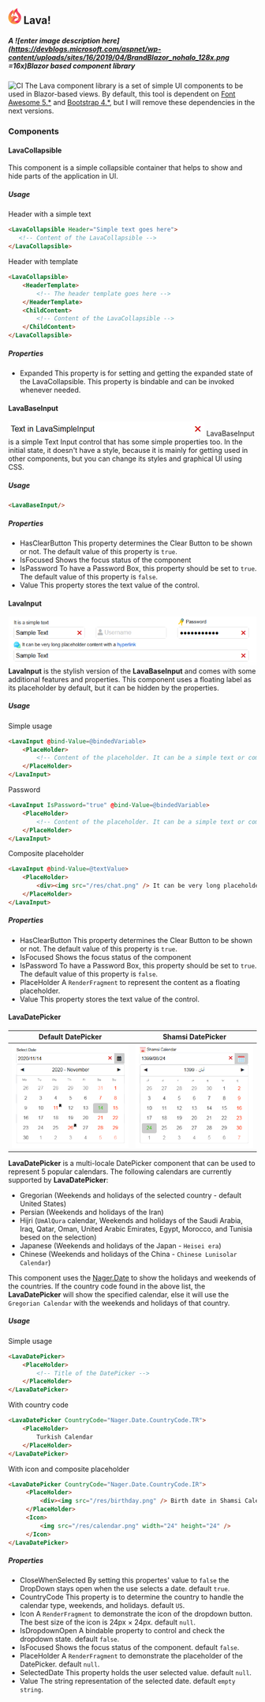 ## ![Lava](https://raw.githubusercontent.com/AminEsmaeily/lava/add-readme/Lava.PlayGround/wwwroot/res/favicon.png) Lava!
##### A ![enter image description here](https://devblogs.microsoft.com/aspnet/wp-content/uploads/sites/16/2019/04/BrandBlazor_nohalo_128x.png =16x)Blazor based component library
![CI](https://github.com/AminEsmaeily/lava/workflows/CI/badge.svg?branch=master)
The Lava component library is a set of simple UI components to be used in Blazor-based views. By default, this tool is dependent on [Font Awesome 5.*](https://fontawesome.com/) and [Bootstrap 4.*](https://getbootstrap.com/), but I will remove these dependencies in the next versions.

### Components

#### LavaCollapsible
This component is a simple collapsible container that helps to show and hide parts of the application in UI.
##### Usage
Header with a simple text
``` HTML
<LavaCollapsible Header="Simple text goes here">
   <!-- Content of the LavaCollapsible -->         
</LavaCollapsible>
```
Header with template
``` HTML
<LavaCollapsible>
    <HeaderTemplate>
        <!-- The header template goes here -->
    </HeaderTemplate>
    <ChildContent>
        <!-- Content of the LavaCollapsible -->
    </ChildContent>
</LavaCollapsible>
```
##### Properties

 - Expanded
This property is for setting and getting the expanded state of the LavaCollapsible. This property is bindable and can be invoked whenever needed.

#### LavaBaseInput
![Sample of the LavaSimpleInput](https://raw.githubusercontent.com/AminEsmaeily/lava/add-readme/files/img1.png)
LavaBaseInput is a simple Text Input control that has some simple properties too. In the initial state, it doesn't have a style, because it is mainly for getting used in other components, but you can change its styles and graphical UI using CSS.
##### Usage
``` HTML
<LavaBaseInput/>
```
##### Properties

 - HasClearButton
This property determines the Clear Button to be shown or not. The default value of this property is `true`. 
- IsFocused
Shows the focus status of the component
 - IsPassword
To have a Password Box, this property should be set to `true`. The default value of this property is `false`.
 - Value
This property stores the text value of the control.

#### LavaInput
![Sample of the LavaInput](https://raw.githubusercontent.com/AminEsmaeily/lava/add-readme/files/img2.png)**LavaInput** is the stylish version of the **LavaBaseInput** and comes with some additional features and properties. This component uses a floating label as its placeholder by default, but it can be hidden by the properties.
##### Usage
Simple usage
``` HTML
<LavaInput @bind-Value=@bindedVariable>
    <PlaceHolder>
        <!-- Content of the placeholder. It can be a simple text or composite UI -->
    </PlaceHolder>
</LavaInput>
```
Password
``` html
<LavaInput IsPassword="true" @bind-Value=@bindedVariable>
    <PlaceHolder>
        <!-- Content of the placeholder. It can be a simple text or composite UI -->
    </PlaceHolder>
</LavaInput>
```
Composite placeholder
``` html
<LavaInput @bind-Value=@textValue>
    <PlaceHolder>
        <div><img src="/res/chat.png" /> It can be very long placeholder content with a <a href="https://github.com/AminEsmaeily/lava">hyperlink</a></div>
    </PlaceHolder>
</LavaInput>
```
##### Properties
 - HasClearButton
This property determines the Clear Button to be shown or not. The default value of this property is `true`.
 - IsFocused
Shows the focus status of the component
 - IsPassword
To have a Password Box, this property should be set to `true`. The default value of this property is `false`.
 - PlaceHolder
A `RenderFragment` to represent the content as a floating placeholder.
 - Value
This property stores the text value of the control.

#### LavaDatePicker
|Default DatePicker  |Shamsi DatePicker  |
|--|--|
| ![enter image description here](https://raw.githubusercontent.com/AminEsmaeily/lava/add-readme/files/img3.png) | ![enter image description here](https://raw.githubusercontent.com/AminEsmaeily/lava/add-readme/files/img4.png) |
**LavaDatePicker** is a multi-locale DatePicker component that can be used to represent 5 popular calendars. The following calendars are currently supported by **LavaDatePicker**:

 - Gregorian (Weekends and holidays of the selected country - default United States)
 - Persian (Weekends and holidays of the Iran)
 - Hijri (`UmAlQura` calendar, Weekends and holidays of the Saudi Arabia, Iraq, Qatar, Oman, United Arabic Emirates, Egypt, Morocco, and Tunisia besed on the selection)
 - Japanese (Weekends and holidays of the Japan - `Heisei era`)
 - Chinese (Weekends and holidays of the China - `Chinese Lunisolar Calendar`)

This component uses the [Nager.Date](https://github.com/nager/Nager.Date) to show the holidays and weekends of the countries. If the country code found in the above list, the **LavaDatePicker** will show the specified calendar, else it will use the `Gregorian Calendar` with the weekends and holidays of that country.
##### Usage
Simple usage
``` html
<LavaDatePicker>
    <PlaceHolder>
        <!-- Title of the DatePicker -->
    </PlaceHolder>
</LavaDatePicker>
```
With country code
``` html
<LavaDatePicker CountryCode="Nager.Date.CountryCode.TR">
    <PlaceHolder>
        Turkish Calendar
    </PlaceHolder>
</LavaDatePicker>
```
With icon and composite placeholder
``` html
<LavaDatePicker CountryCode="Nager.Date.CountryCode.IR">
	 <PlaceHolder>
	     <div><img src="/res/birthday.png" /> Birth date in Shamsi Calendar</div>
	 </PlaceHolder>
	 <Icon>
	     <img src="/res/calendar.png" width="24" height="24" />
	 </Icon>
</LavaDatePicker>
```
##### Properties

 - CloseWhenSelected
By setting this propertes' value to `false` the DropDown stays open when the use selects a date. default `true`.
 - CountryCode
This property is to determine the country to handle the calendar type, weekends, and holidays. default `US`.
 - Icon
A `RenderFragment` to demonstrate the icon of the dropdown button. The best size of the icon is 24px × 24px. default `null`.
 - IsDropdownOpen
A bindable property to control and check the dropdown state. default `false`.
 - IsFocused
Shows the focus status of the component. default `false`.
 - PlaceHolder
A `RenderFragment` to demonstrate the placeholder of the DatePicker. default `null`.
 - SelectedDate
This property holds the user selected value. default `null`.
 - Value
The string representation of the selected date. default `empty string`.